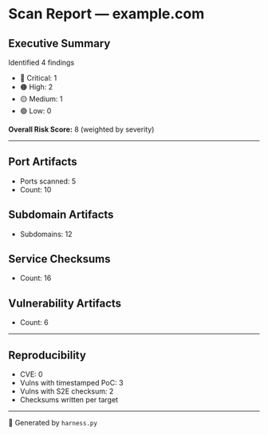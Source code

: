 # Scan Report — example.com

## Executive Summary
Identified 4 findings  
- 🔴 Critical: 1  
- 🟠 High: 2  
- 🟡 Medium: 1  
- 🟢 Low: 0  

**Overall Risk Score:** 8 (weighted by severity)

---

## Port Artifacts
- Ports scanned: 5  
- Count: 10  

## Subdomain Artifacts
- Subdomains: 12  

## Service Checksums
- Count: 16  

## Vulnerability Artifacts
- Count: 6  

---

## Reproducibility
- CVE: 0  
- Vulns with timestamped PoC: 3  
- Vulns with S2E checksum: 2  
- Checksums written per target  

---

📄 Generated by `harness.py`  
